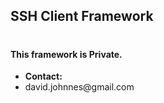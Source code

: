<!DOCTYPE html>


<h2>SSH Client Framework</h2>

<h1></h1>

<h4>This framework is Private.</h4>


</ul>

<ul>
    <li><strong>Contact:</strong></li>
    <li>david.johnnes@gmail.com</li>
</ul>


</html>
